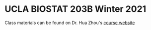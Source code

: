 # UCLA BIOSTAT 203B Winter 2021

Class materials can be found on Dr. Hua Zhou's [course website](https://ucla-biostat203b-2021winter.github.io/schedule/schedule.html)
